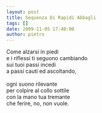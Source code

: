 ```yaml
---
layout: post
title: Sequenza Di Rapidi Abbagli
tags: []
date: 2009-11-05 17:40:00
author: pietro
---
```

Come alzarsi in piedi<br/>e i riflessi ti seguono cambiando<br/>sui tuoi passi incedi<br/>a passi cauti ed ascoltando,<br/><br/>ogni suono rilevante<br/>per colpire al collo sottile<br/>con la mano tua tremante<br/>che ferire, no, non vuole.
